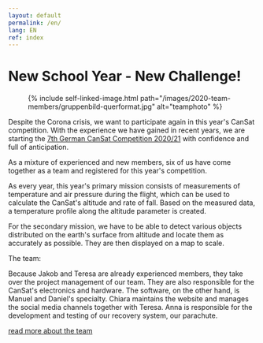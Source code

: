 ```yaml
---
layout: default
permalink: /en/
lang: EN
ref: index
---
```


# New School Year - New Challenge!

<figure class="center medium">
  {% include self-linked-image.html path="/images/2020-team-members/gruppenbild-querformat.jpg" alt="teamphoto" %}
</figure>


Despite the Corona crisis, we want to participate again in this year's CanSat competition. With the experience we have gained in recent years, we are starting the [7th German CanSat Competition 2020/21](https://www.cansat.de/wettbewerb-2020-21) with confidence and full of anticipation. 

As a mixture of experienced and new members, six of us have come together as a team and registered for this year's competition.

As every year, this year's primary mission consists of measurements of temperature and air pressure during the flight, which can be used to calculate the CanSat's altitude and rate of fall. Based on the measured data, a temperature profile along the altitude parameter is created.

For the secondary mission, we have to be able to detect various objects distributed on the earth's surface from altitude and locate them as accurately as possible. They are then displayed on a map to scale.

The team:

Because Jakob and Teresa are already experienced members, they take over the project management of our team. They are also responsible for the CanSat's electronics and hardware. 
The software, on the other hand, is Manuel and Daniel's specialty. 
Chiara maintains the website and manages the social media channels together with Teresa. 
Anna is responsible for the development and testing of our recovery system, our parachute. 

<p> <a href="{{ site.baseurl }}/team/" class="read-more">read more about the team</a> </p>
